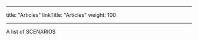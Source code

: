 
---
title: "Articles"
linkTitle: "Articles"
weight: 100
<!-- menu:
  main:
    weight: 20 -->
---

A list of SCENARIOS





